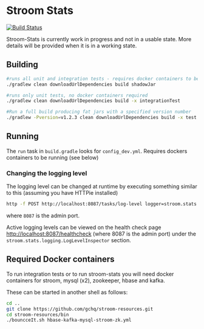 # Stroom Stats

[![Build Status](https://travis-ci.org/gchq/stroom-stats.svg?branch=master)](https://travis-ci.org/gchq/stroom-stats)

Stroom-Stats is currently work in progress and not in a usable state. More details will be provided when it is in a working state.

## Building

```bash
#runs all unit and integration tests - requires docker containers to be running (see below)
./gradlew clean downloadUrlDependencies build shadowJar

#runs only unit tests, no docker containers required
./gradlew clean downloadUrlDependencies build -x integrationTest

#Run a full build producing fat jars with a specified version number
./gradlew -Pversion=v1.2.3 clean downloadUrlDependencies build -x test -x integrationTest shadowJar
```

## Running
The `run` task in `build.gradle` looks for `config_dev.yml`. Requires dockers containers to be running (see below)

### Changing the logging level
The logging level can be changed at runtime by executing something similar to this (assuming you have HTTPie installed)

```bash
http -f POST http://localhost:8087/tasks/log-level logger=stroom.stats.StatisticsStore level=DEBUG
```

where `8087` is the admin port.

Active logging levels can be viewed on the health check page [http://localhost:8087/healthcheck](http://localhost:8087/healthcheck) (where 8087 is the admin port) under the `stroom.stats.logging.LogLevelInspector` section.

## Required Docker containers

To run integration tests or to run stroom-stats you will need docker containers for stroom, mysql (x2), zookeeper, hbase and kafka.

These can be started in another shell as follows:

```bash
cd ..
git clone https://github.com/gchq/stroom-resources.git
cd stroom-resources/bin
./bouncceIt.sh hbase-kafka-mysql-stroom-zk.yml
```
